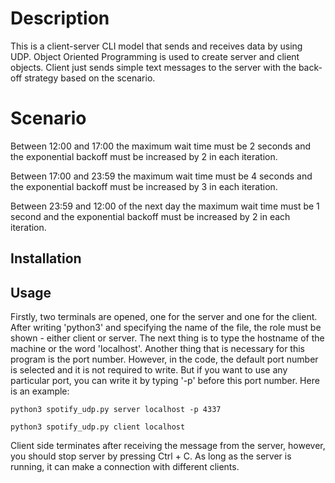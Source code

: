 # Description

This is a client-server CLI model that sends and receives data by using UDP. Object Oriented Programming is used to create server and client objects. Client just sends simple text messages to the server with the back-off strategy based on the scenario.

# Scenario

Between 12:00 and 17:00 the maximum wait time must be 2 seconds and the exponential backoff must be increased by 2 in each iteration.

Between 17:00 and 23:59 the maximum wait time must be 4 seconds and the exponential backoff must be increased by 3 in each iteration.

Between 23:59 and 12:00 of the next day the maximum wait time must be 1 second and the exponential backoff must be increased by 2 in each iteration.

## Installation

## Usage

Firstly, two terminals are opened, one for the server and one for the client. After writing 'python3' and specifying the name of the file, the role must be shown - either client or server. The next thing is to type the hostname of the machine or the word 'localhost'. Another thing that is necessary for this program is the port number. However, in the code, the default port number is selected and it is not required to write. But if you want to use any particular port, you can write it by typing '-p' before this port number.  Here is an example:
```
python3 spotify_udp.py server localhost -p 4337

python3 spotify_udp.py client localhost
```


Client side terminates after receiving the message from the server, however, you should stop server by pressing Ctrl + C. As long as the server is running, it can make a connection with different clients. 

